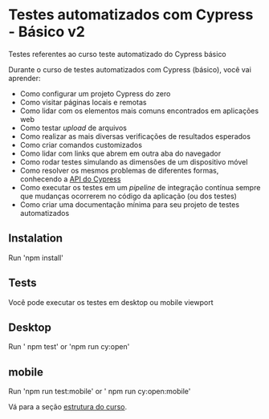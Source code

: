 # Testes automatizados com Cypress - Básico v2

Testes referentes ao curso teste automatizado do Cypress básico


Durante o curso de testes automatizados com Cypress (básico), você vai aprender:

- Como configurar um projeto Cypress do zero
- Como visitar páginas locais e remotas
- Como lidar com os elementos mais comuns encontrados em aplicações web
- Como testar _upload_ de arquivos
- Como realizar as mais diversas verificações de resultados esperados
- Como criar comandos customizados
- Como lidar com links que abrem em outra aba do navegador
- Como rodar testes simulando as dimensões de um dispositivo móvel
- Como resolver os mesmos problemas de diferentes formas, conhecendo a [API do Cypress](https://docs.cypress.io/api/table-of-contents)
- Como executar os testes em um _pipeline_ de integração contínua sempre que mudanças ocorrerem no código da aplicação (ou dos testes)
- Como criar uma documentação mínima para seu projeto de testes automatizados

## Instalation
Run 'npm install' 

## Tests
Você pode executar os testes em desktop ou mobile viewport

## Desktop
Run ' npm test' or 'npm run cy:open' 

## mobile
Run 'npm run test:mobile' or ' npm run cy:open:mobile'

Vá para a seção [estrutura do curso](./_course-structure_.md).

